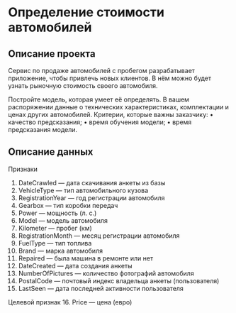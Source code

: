 # Определение стоимости автомобилей

## Описание проекта
Сервис по продаже автомобилей с пробегом разрабатывает приложение, чтобы привлечь новых клиентов. В нём можно будет узнать рыночную стоимость своего автомобиля.

Постройте модель, которая умеет её определять. В вашем распоряжении данные о технических характеристиках, комплектации и ценах других автомобилей.
Критерии, которые важны заказчику:
•	качество предсказания;
•	время обучения модели;
•	время предсказания модели.

## Описание данных

Признаки
1.	DateCrawled — дата скачивания анкеты из базы
2.	VehicleType — тип автомобильного кузова
3.	RegistrationYear — год регистрации автомобиля
4.	Gearbox — тип коробки передач
5.	Power — мощность (л. с.)
6.	Model — модель автомобиля
7.	Kilometer — пробег (км)
8.	RegistrationMonth — месяц регистрации автомобиля
9.	FuelType — тип топлива 
10.	Brand — марка автомобиля
11.	Repaired — была машина в ремонте или нет
12.	DateCreated — дата создания анкеты
13.	NumberOfPictures — количество фотографий автомобиля
14.	PostalCode — почтовый индекс владельца анкеты (пользователя)
15.	LastSeen — дата последней активности пользователя

Целевой признак
16.	Price — цена (евро)





